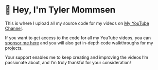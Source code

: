 # 👋 Hey, I'm Tyler Mommsen

This is where I upload all my source code for my videos on [My YouTube Channel](https://www.youtube.com/@TylerMommsen).

If you want to get access to the code for all my YouTube videos, you can [sponsor me here](https://github.com/sponsors/TylerMommsen) and you will also get in-depth code walkthroughs for my projects.

Your support enables me to keep creating and improving the videos I’m passionate about, and I’m truly thankful for your consideration!
